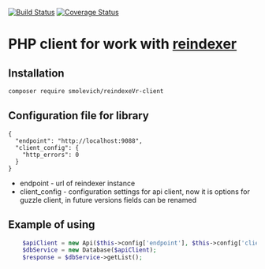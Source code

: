 [![Build Status](https://travis-ci.org/Smolevich/reindexer-client.svg?branch=master)](https://travis-ci.org/Smolevich/reindexer-client)
[![Coverage Status](https://coveralls.io/repos/github/Smolevich/reindexer-client/badge.svg)](https://coveralls.io/github/Smolevich/reindexer-client)
# PHP client for work with [reindexer](https://github.com/Restream/reindexer)

## Installation

```bash
composer require smolevich/reindexeVr-client
```

## Configuration file for library

```
{
  "endpoint": "http://localhost:9088",
  "client_config": {
    "http_errors": 0
  }
}
```
* endpoint - url of reindexer instance
* client_config - configuration settings for api client, now it is options for guzzle client, in future versions fields can be renamed

## Example of using

```php
    $apiClient = new Api($this->config['endpoint'], $this->config['client_config']);
    $dbService = new Database($apiClient);
    $response = $dbService->getList();
```
